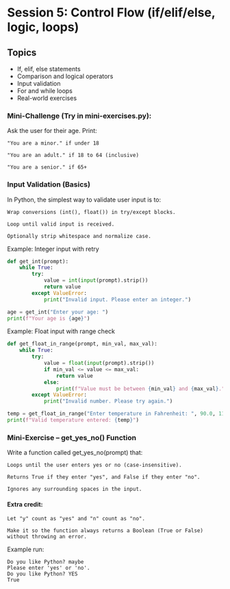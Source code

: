 # Session 5: Control Flow (if/elif/else, logic, loops)

## Topics
- If, elif, else statements
- Comparison and logical operators
- Input validation
- For and while loops
- Real-world exercises

### Mini-Challenge (Try in mini-exercises.py):

Ask the user for their age. Print:

    "You are a minor." if under 18

    "You are an adult." if 18 to 64 (inclusive)

    "You are a senior." if 65+

### Input Validation (Basics)

In Python, the simplest way to validate user input is to:

    Wrap conversions (int(), float()) in try/except blocks.

    Loop until valid input is received.

    Optionally strip whitespace and normalize case.

Example: Integer input with retry
```python
def get_int(prompt):
    while True:
        try:
            value = int(input(prompt).strip())
            return value
        except ValueError:
            print("Invalid input. Please enter an integer.")

age = get_int("Enter your age: ")
print(f"Your age is {age}")
```

Example: Float input with range check
```python
def get_float_in_range(prompt, min_val, max_val):
    while True:
        try:
            value = float(input(prompt).strip())
            if min_val <= value <= max_val:
                return value
            else:
                print(f"Value must be between {min_val} and {max_val}.")
        except ValueError:
            print("Invalid number. Please try again.")

temp = get_float_in_range("Enter temperature in Fahrenheit: ", 90.0, 110.0)
print(f"Valid temperature entered: {temp}")
```

### Mini-Exercise – get_yes_no() Function
Write a function called get_yes_no(prompt) that:

    Loops until the user enters yes or no (case-insensitive).

    Returns True if they enter "yes", and False if they enter "no".

    Ignores any surrounding spaces in the input.

#### Extra credit:
    Let "y" count as "yes" and "n" count as "no".

    Make it so the function always returns a Boolean (True or False) without throwing an error.

Example run:
```pgsql
Do you like Python? maybe
Please enter 'yes' or 'no'.
Do you like Python? YES
True
```

